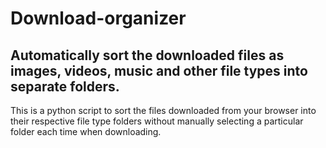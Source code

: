 # Download-organizer
Automatically sort the downloaded files as images, videos, music and other file types into separate folders.
------
This is a python script to sort the files downloaded from your browser into their respective file type folders without manually selecting a particular folder each time when downloading.
